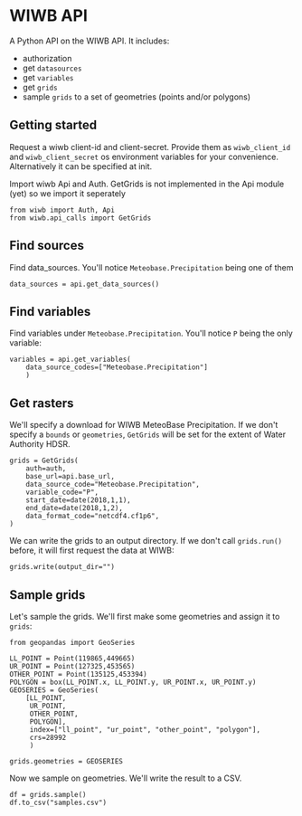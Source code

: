 # WIWB API
A Python API on the WIWB API. It includes:
- authorization
- get `datasources`
- get `variables`
- get `grids`
- sample `grids` to a set of geometries (points and/or polygons)


## Getting started
Request a wiwb client-id and client-secret. Provide them as `wiwb_client_id` and `wiwb_client_secret` os environment variables for your convenience. Alternatively it can be specified at init.

Import wiwb Api and Auth. GetGrids is not implemented in the Api module (yet) so we import it seperately

```
from wiwb import Auth, Api
from wiwb.api_calls import GetGrids
```

## Find sources

Find data_sources. You'll notice `Meteobase.Precipitation` being one of them

```
data_sources = api.get_data_sources()
```

## Find variables
Find variables under `Meteobase.Precipitation`. You'll notice `P` being the only variable:

```
variables = api.get_variables(
    data_source_codes=["Meteobase.Precipitation"]
    )
```

## Get rasters
We'll specify a download for WIWB MeteoBase Precipitation. If we don't specify a `bounds` or `geometries`, `GetGrids` will be set for the extent of Water Authority HDSR.

```
grids = GetGrids(
    auth=auth,
    base_url=api.base_url,
    data_source_code="Meteobase.Precipitation",
    variable_code="P",
    start_date=date(2018,1,1),
    end_date=date(2018,1,2),
    data_format_code="netcdf4.cf1p6",
)
```

We can write the grids to an output directory. If we don't call `grids.run()` before, it will first request the data at WIWB:

```
grids.write(output_dir="")
```

## Sample grids
Let's sample the grids. We'll first make some geometries and assign it to `grids`:

```
from geopandas import GeoSeries

LL_POINT = Point(119865,449665)
UR_POINT = Point(127325,453565)
OTHER_POINT = Point(135125,453394)
POLYGON = box(LL_POINT.x, LL_POINT.y, UR_POINT.x, UR_POINT.y)
GEOSERIES = GeoSeries(
    [LL_POINT,
     UR_POINT,
     OTHER_POINT,
     POLYGON],
     index=["ll_point", "ur_point", "other_point", "polygon"],
     crs=28992
     )

grids.geometries = GEOSERIES
```

Now we sample on geometries. We'll write the result to a CSV.

```
df = grids.sample()
df.to_csv("samples.csv")
```
